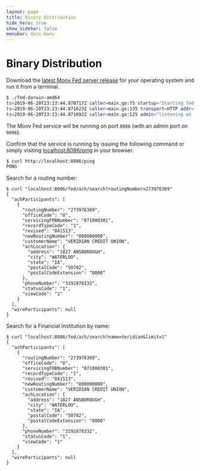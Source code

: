 ```yaml
---
layout: page
title: Binary Distribution
hide_hero: true
show_sidebar: false
menubar: docs-menu
---
```


# Binary Distribution

Download the [latest Moov Fed server release](https://github.com/moov-io/fed/releases) for your operating system and run it from a terminal.

```sh
$ ./fed-darwin-amd64
ts=2019-06-20T23:23:44.870717Z caller=main.go:75 startup="Starting fed server version v0.4.1"
ts=2019-06-20T23:23:44.871623Z caller=main.go:135 transport=HTTP addr=:8086
ts=2019-06-20T23:23:44.871692Z caller=main.go:125 admin="listening on :9096"
```

The Moov Fed service will be running on port `8086` (with an admin port on `9096`).

Confirm that the service is running by issuing the following command or simply visiting [localhost:8086/ping](http://localhost:8086/ping) in your browser.

```sh
$ curl http://localhost:8086/ping
PONG
```

Search for a routing number:

```
$ curl "localhost:8086/fed/ach/search?routingNumber=273976369"
{
  "achParticipants": [
    {
      "routingNumber": "273976369",
      "officeCode": "O",
      "servicingFRBNumber": "071000301",
      "recordTypeCode": "1",
      "revised": "041513",
      "newRoutingNumber": "000000000",
      "customerName": "VERIDIAN CREDIT UNION",
      "achLocation": {
        "address": "1827 ANSBOROUGH",
        "city": "WATERLOO",
        "state": "IA",
        "postalCode": "50702",
        "postalCodeExtension": "0000"
      },
      "phoneNumber": "3192878332",
      "statusCode": "1",
      "viewCode": "1"
    }
  ],
  "wireParticipants": null
}
```

Search for a Financial Institution by name:

```
$ curl "localhost:8086/fed/ach/search?name=Veridian&limit=1"
{
  "achParticipants": [
    {
      "routingNumber": "273976369",
      "officeCode": "O",
      "servicingFRBNumber": "071000301",
      "recordTypeCode": "1",
      "revised": "041513",
      "newRoutingNumber": "000000000",
      "customerName": "VERIDIAN CREDIT UNION",
      "achLocation": {
        "address": "1827 ANSBOROUGH",
        "city": "WATERLOO",
        "state": "IA",
        "postalCode": "50702",
        "postalCodeExtension": "0000"
      },
      "phoneNumber": "3192878332",
      "statusCode": "1",
      "viewCode": "1"
    }
  ],
  "wireParticipants": null
}
```